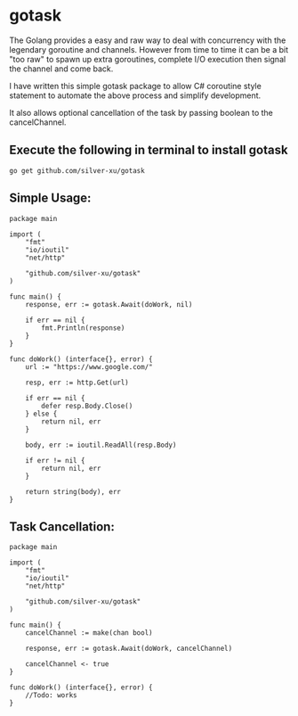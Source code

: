 # gotask 

The Golang provides a easy and raw way to deal with concurrency with the legendary goroutine and channels. However from time to time it can be a bit "too raw" to spawn up extra goroutines, complete I/O execution then signal the channel and come back.

I have written this simple gotask package to allow C# coroutine style statement to automate the above process and simplify development.

It also allows optional cancellation of the task by passing boolean to the cancelChannel.

## Execute the following in terminal to install gotask

```
go get github.com/silver-xu/gotask
```

## Simple Usage:

```golang
package main

import (
	"fmt"
	"io/ioutil"
	"net/http"

	"github.com/silver-xu/gotask"
)

func main() {
	response, err := gotask.Await(doWork, nil)

	if err == nil {
		fmt.Println(response)
	}
}

func doWork() (interface{}, error) {
	url := "https://www.google.com/"

	resp, err := http.Get(url)

	if err == nil {
		defer resp.Body.Close()
	} else {
		return nil, err
	}

	body, err := ioutil.ReadAll(resp.Body)

	if err != nil {
		return nil, err
	}

	return string(body), err
}

```

## Task Cancellation:

```golang
package main

import (
	"fmt"
	"io/ioutil"
	"net/http"

	"github.com/silver-xu/gotask"
)

func main() {
	cancelChannel := make(chan bool)

	response, err := gotask.Await(doWork, cancelChannel)

	cancelChannel <- true
}

func doWork() (interface{}, error) {
	//Todo: works
}

```